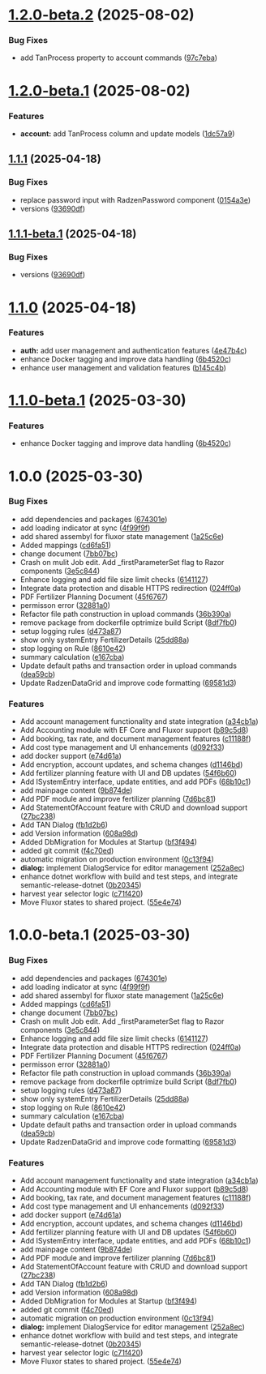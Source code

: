 # [1.2.0-beta.2](https://github.com/sg-app/AgricultureManager/compare/v1.2.0-beta.1...v1.2.0-beta.2) (2025-08-02)


### Bug Fixes

* add TanProcess property to account commands ([97c7eba](https://github.com/sg-app/AgricultureManager/commit/97c7ebaa75fce0c7aa3cb3acdf5fa2ae62ac8047))

# [1.2.0-beta.1](https://github.com/sg-app/AgricultureManager/compare/v1.1.1...v1.2.0-beta.1) (2025-08-02)


### Features

* **account:** add TanProcess column and update models ([1dc57a9](https://github.com/sg-app/AgricultureManager/commit/1dc57a95062594b08ea3bb7ce156b6a74c210892))

## [1.1.1](https://github.com/sg-app/AgricultureManager/compare/v1.1.0...v1.1.1) (2025-04-18)


### Bug Fixes

* replace password input with RadzenPassword component ([0154a3e](https://github.com/sg-app/AgricultureManager/commit/0154a3efddd1ce3bdf099f7c113cc879b8707b50))
* versions ([93690df](https://github.com/sg-app/AgricultureManager/commit/93690df8dbcc53617e7e5a4b2fe4cebf0cc99ad6))

## [1.1.1-beta.1](https://github.com/sg-app/AgricultureManager/compare/v1.1.0...v1.1.1-beta.1) (2025-04-18)


### Bug Fixes

* versions ([93690df](https://github.com/sg-app/AgricultureManager/commit/93690df8dbcc53617e7e5a4b2fe4cebf0cc99ad6))

# [1.1.0](https://github.com/sg-app/AgricultureManager/compare/v1.0.0...v1.1.0) (2025-04-18)


### Features

* **auth:** add user management and authentication features ([4e47b4c](https://github.com/sg-app/AgricultureManager/commit/4e47b4c8e1bb0e47e101e32254fab5fb7e3499a0))
* enhance Docker tagging and improve data handling ([6b4520c](https://github.com/sg-app/AgricultureManager/commit/6b4520cbcf52364b315c4462b34ae0ccec111bbe))
* enhance user management and validation features ([b145c4b](https://github.com/sg-app/AgricultureManager/commit/b145c4b68b941f027e7771c382569b5d1f7ec852))

# [1.1.0-beta.1](https://github.com/sg-app/AgricultureManager/compare/v1.0.0...v1.1.0-beta.1) (2025-03-30)


### Features

* enhance Docker tagging and improve data handling ([6b4520c](https://github.com/sg-app/AgricultureManager/commit/6b4520cbcf52364b315c4462b34ae0ccec111bbe))

# 1.0.0 (2025-03-30)


### Bug Fixes

* add dependencies and packages ([674301e](https://github.com/sg-app/AgricultureManager/commit/674301e03e0e5e47e08e14032df3d76a69135c5f))
* add loading indicator at sync ([4f99f9f](https://github.com/sg-app/AgricultureManager/commit/4f99f9feff41d9de5e2cd463561041456e9113bd))
* add shared assembyl for fluxor state management ([1a25c6e](https://github.com/sg-app/AgricultureManager/commit/1a25c6e664aad58eb449a993feb4328348ad3334))
* Added mappings ([cd6fa51](https://github.com/sg-app/AgricultureManager/commit/cd6fa519da08963ef6692193d4a7c0d8b845afbe))
* change document ([7bb07bc](https://github.com/sg-app/AgricultureManager/commit/7bb07bcd95a861f76298e9ca9b009ae95511ff85))
* Crash on mulit Job edit. Add _firstParameterSet flag to Razor components ([3e5c844](https://github.com/sg-app/AgricultureManager/commit/3e5c844ad46760992847a42404e34b5272d4726f))
* Enhance logging and add file size limit checks ([6141127](https://github.com/sg-app/AgricultureManager/commit/61411274b2f568b5ffe515dc3a03dfcecb181ea7))
* Integrate data protection and disable HTTPS redirection ([024ff0a](https://github.com/sg-app/AgricultureManager/commit/024ff0af67f0b1c719cd45a788274b9440336bb0))
* PDF Fertilizer Planning Document ([45f6767](https://github.com/sg-app/AgricultureManager/commit/45f6767c48f63e02a7e5e0466ad8540b142e18ec))
* permisson error ([32881a0](https://github.com/sg-app/AgricultureManager/commit/32881a035852d68d9bddf800047691d1e5d87323))
* Refactor file path construction in upload commands ([36b390a](https://github.com/sg-app/AgricultureManager/commit/36b390a5c54c43761bfe4e9e94c8443f8ecdea56))
* remove package from dockerfile optrimize build Script ([8df7fb0](https://github.com/sg-app/AgricultureManager/commit/8df7fb00ad3c960e9833e21ece827d69bdc7f023))
* setup logging rules ([d473a87](https://github.com/sg-app/AgricultureManager/commit/d473a877cf4e18d9470df11d1141641b76e3b07a))
* show only systemEntry FertilizerDetails ([25dd88a](https://github.com/sg-app/AgricultureManager/commit/25dd88a9e94a8b1584af08e5eac8de199711bae5))
* stop logging on Rule ([8610e42](https://github.com/sg-app/AgricultureManager/commit/8610e42e6bb97b1642394d4fed1205bbed664331))
* summary calculation ([e167cba](https://github.com/sg-app/AgricultureManager/commit/e167cba676cb367171caa0b48327732a7117de34))
* Update default paths and transaction order in upload commands ([dea59cb](https://github.com/sg-app/AgricultureManager/commit/dea59cb655f277e8e17da5c44442d4ab4dd5ff1f))
* Update RadzenDataGrid and improve code formatting ([69581d3](https://github.com/sg-app/AgricultureManager/commit/69581d3694a5b9613a0694e9ba4f047bba226739))


### Features

* Add account management functionality and state integration ([a34cb1a](https://github.com/sg-app/AgricultureManager/commit/a34cb1acd12ad5858c80e03eef326441d8ef0eeb))
* Add Accounting module with EF Core and Fluxor support ([b89c5d8](https://github.com/sg-app/AgricultureManager/commit/b89c5d8b527aec809bf0cefbc8386d81f8b46742))
* Add booking, tax rate, and document management features ([c11188f](https://github.com/sg-app/AgricultureManager/commit/c11188f6863aa26241e55ff75a0ca888a30cccb0))
* Add cost type management and UI enhancements ([d092f33](https://github.com/sg-app/AgricultureManager/commit/d092f3329f82c4febccb8c48b9e95477105fc91f))
* add docker support ([e74d61a](https://github.com/sg-app/AgricultureManager/commit/e74d61a7e49c8c583dea03bfd684fe6bfe6ec509))
* Add encryption, account updates, and schema changes ([d1146bd](https://github.com/sg-app/AgricultureManager/commit/d1146bdb601c111052e2137b70bfc21918493663))
* Add fertilizer planning feature with UI and DB updates ([54f6b60](https://github.com/sg-app/AgricultureManager/commit/54f6b608e9fa7b20f59319900e9c90db614ff955))
* Add ISystemEntry interface, update entities, and add PDFs ([68b10c1](https://github.com/sg-app/AgricultureManager/commit/68b10c1a2678e8d8e6ccca159eaac9f68be5261d))
* add mainpage content ([9b874de](https://github.com/sg-app/AgricultureManager/commit/9b874de8cdb4e9199da64ed11b1031436837d46f))
* Add PDF module and improve fertilizer planning ([7d6bc81](https://github.com/sg-app/AgricultureManager/commit/7d6bc81e59c2fecc51469413b8d590d4c0f5622f))
* Add StatementOfAccount feature with CRUD and download support ([27bc238](https://github.com/sg-app/AgricultureManager/commit/27bc23822cf4af4d164ca1f8e8c75c75d9b9e3d7))
* Add TAN Dialog ([fb1d2b6](https://github.com/sg-app/AgricultureManager/commit/fb1d2b665e547c7e0b26e2766eefd5c70c773d55))
* add Version information ([608a98d](https://github.com/sg-app/AgricultureManager/commit/608a98df77ff4129f44313a60ba2564f09824bfb))
* Added DbMigration for Modules at Startup ([bf3f494](https://github.com/sg-app/AgricultureManager/commit/bf3f494402af43716a23cfdfec255e773c8e0315))
* added git commit ([f4c70ed](https://github.com/sg-app/AgricultureManager/commit/f4c70eda533989dc90ad395c004f772cf8047f53))
* automatic migration on production environment ([0c13f94](https://github.com/sg-app/AgricultureManager/commit/0c13f94b43bbd3fbeaafef71634ff6d10dde2b41))
* **dialog:** implement DialogService for editor management ([252a8ec](https://github.com/sg-app/AgricultureManager/commit/252a8ecf912dd44ca0e75a0453d83198f87edc08))
* enhance dotnet workflow with build and test steps, and integrate semantic-release-dotnet ([0b20345](https://github.com/sg-app/AgricultureManager/commit/0b203454e45b1506bfb63fcc2d714530179a40bb))
* harvest year selector logic ([c71f420](https://github.com/sg-app/AgricultureManager/commit/c71f420680dc747531ab0fe04f2ccea7c157c291))
* Move Fluxor states to shared project. ([55e4e74](https://github.com/sg-app/AgricultureManager/commit/55e4e74e06edb324b560826b57a1b45255c24cee))

# 1.0.0-beta.1 (2025-03-30)


### Bug Fixes

* add dependencies and packages ([674301e](https://github.com/sg-app/AgricultureManager/commit/674301e03e0e5e47e08e14032df3d76a69135c5f))
* add loading indicator at sync ([4f99f9f](https://github.com/sg-app/AgricultureManager/commit/4f99f9feff41d9de5e2cd463561041456e9113bd))
* add shared assembyl for fluxor state management ([1a25c6e](https://github.com/sg-app/AgricultureManager/commit/1a25c6e664aad58eb449a993feb4328348ad3334))
* Added mappings ([cd6fa51](https://github.com/sg-app/AgricultureManager/commit/cd6fa519da08963ef6692193d4a7c0d8b845afbe))
* change document ([7bb07bc](https://github.com/sg-app/AgricultureManager/commit/7bb07bcd95a861f76298e9ca9b009ae95511ff85))
* Crash on mulit Job edit. Add _firstParameterSet flag to Razor components ([3e5c844](https://github.com/sg-app/AgricultureManager/commit/3e5c844ad46760992847a42404e34b5272d4726f))
* Enhance logging and add file size limit checks ([6141127](https://github.com/sg-app/AgricultureManager/commit/61411274b2f568b5ffe515dc3a03dfcecb181ea7))
* Integrate data protection and disable HTTPS redirection ([024ff0a](https://github.com/sg-app/AgricultureManager/commit/024ff0af67f0b1c719cd45a788274b9440336bb0))
* PDF Fertilizer Planning Document ([45f6767](https://github.com/sg-app/AgricultureManager/commit/45f6767c48f63e02a7e5e0466ad8540b142e18ec))
* permisson error ([32881a0](https://github.com/sg-app/AgricultureManager/commit/32881a035852d68d9bddf800047691d1e5d87323))
* Refactor file path construction in upload commands ([36b390a](https://github.com/sg-app/AgricultureManager/commit/36b390a5c54c43761bfe4e9e94c8443f8ecdea56))
* remove package from dockerfile optrimize build Script ([8df7fb0](https://github.com/sg-app/AgricultureManager/commit/8df7fb00ad3c960e9833e21ece827d69bdc7f023))
* setup logging rules ([d473a87](https://github.com/sg-app/AgricultureManager/commit/d473a877cf4e18d9470df11d1141641b76e3b07a))
* show only systemEntry FertilizerDetails ([25dd88a](https://github.com/sg-app/AgricultureManager/commit/25dd88a9e94a8b1584af08e5eac8de199711bae5))
* stop logging on Rule ([8610e42](https://github.com/sg-app/AgricultureManager/commit/8610e42e6bb97b1642394d4fed1205bbed664331))
* summary calculation ([e167cba](https://github.com/sg-app/AgricultureManager/commit/e167cba676cb367171caa0b48327732a7117de34))
* Update default paths and transaction order in upload commands ([dea59cb](https://github.com/sg-app/AgricultureManager/commit/dea59cb655f277e8e17da5c44442d4ab4dd5ff1f))
* Update RadzenDataGrid and improve code formatting ([69581d3](https://github.com/sg-app/AgricultureManager/commit/69581d3694a5b9613a0694e9ba4f047bba226739))


### Features

* Add account management functionality and state integration ([a34cb1a](https://github.com/sg-app/AgricultureManager/commit/a34cb1acd12ad5858c80e03eef326441d8ef0eeb))
* Add Accounting module with EF Core and Fluxor support ([b89c5d8](https://github.com/sg-app/AgricultureManager/commit/b89c5d8b527aec809bf0cefbc8386d81f8b46742))
* Add booking, tax rate, and document management features ([c11188f](https://github.com/sg-app/AgricultureManager/commit/c11188f6863aa26241e55ff75a0ca888a30cccb0))
* Add cost type management and UI enhancements ([d092f33](https://github.com/sg-app/AgricultureManager/commit/d092f3329f82c4febccb8c48b9e95477105fc91f))
* add docker support ([e74d61a](https://github.com/sg-app/AgricultureManager/commit/e74d61a7e49c8c583dea03bfd684fe6bfe6ec509))
* Add encryption, account updates, and schema changes ([d1146bd](https://github.com/sg-app/AgricultureManager/commit/d1146bdb601c111052e2137b70bfc21918493663))
* Add fertilizer planning feature with UI and DB updates ([54f6b60](https://github.com/sg-app/AgricultureManager/commit/54f6b608e9fa7b20f59319900e9c90db614ff955))
* Add ISystemEntry interface, update entities, and add PDFs ([68b10c1](https://github.com/sg-app/AgricultureManager/commit/68b10c1a2678e8d8e6ccca159eaac9f68be5261d))
* add mainpage content ([9b874de](https://github.com/sg-app/AgricultureManager/commit/9b874de8cdb4e9199da64ed11b1031436837d46f))
* Add PDF module and improve fertilizer planning ([7d6bc81](https://github.com/sg-app/AgricultureManager/commit/7d6bc81e59c2fecc51469413b8d590d4c0f5622f))
* Add StatementOfAccount feature with CRUD and download support ([27bc238](https://github.com/sg-app/AgricultureManager/commit/27bc23822cf4af4d164ca1f8e8c75c75d9b9e3d7))
* Add TAN Dialog ([fb1d2b6](https://github.com/sg-app/AgricultureManager/commit/fb1d2b665e547c7e0b26e2766eefd5c70c773d55))
* add Version information ([608a98d](https://github.com/sg-app/AgricultureManager/commit/608a98df77ff4129f44313a60ba2564f09824bfb))
* Added DbMigration for Modules at Startup ([bf3f494](https://github.com/sg-app/AgricultureManager/commit/bf3f494402af43716a23cfdfec255e773c8e0315))
* added git commit ([f4c70ed](https://github.com/sg-app/AgricultureManager/commit/f4c70eda533989dc90ad395c004f772cf8047f53))
* automatic migration on production environment ([0c13f94](https://github.com/sg-app/AgricultureManager/commit/0c13f94b43bbd3fbeaafef71634ff6d10dde2b41))
* **dialog:** implement DialogService for editor management ([252a8ec](https://github.com/sg-app/AgricultureManager/commit/252a8ecf912dd44ca0e75a0453d83198f87edc08))
* enhance dotnet workflow with build and test steps, and integrate semantic-release-dotnet ([0b20345](https://github.com/sg-app/AgricultureManager/commit/0b203454e45b1506bfb63fcc2d714530179a40bb))
* harvest year selector logic ([c71f420](https://github.com/sg-app/AgricultureManager/commit/c71f420680dc747531ab0fe04f2ccea7c157c291))
* Move Fluxor states to shared project. ([55e4e74](https://github.com/sg-app/AgricultureManager/commit/55e4e74e06edb324b560826b57a1b45255c24cee))
